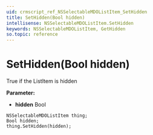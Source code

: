 ```yaml
---
uid: crmscript_ref_NSSelectableMDOListItem_SetHidden
title: SetHidden(Bool hidden)
intellisense: NSSelectableMDOListItem.SetHidden
keywords: NSSelectableMDOListItem, GetHidden
so.topic: reference
---
```


# SetHidden(Bool hidden)

True if the ListItem is hidden

**Parameter:** 
* **hidden** Bool

```crmscript
NSSelectableMDOListItem thing;
Bool hidden;
thing.SetHidden(hidden);
```

